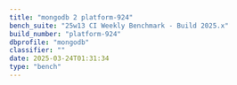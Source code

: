 ```yaml
---
title: "mongodb 2 platform-924"
bench_suite: "25w13 CI Weekly Benchmark - Build 2025.x"
build_number: "platform-924"
dbprofile: "mongodb"
classifier: ""
date: 2025-03-24T01:31:34
type: "bench"
---
```

